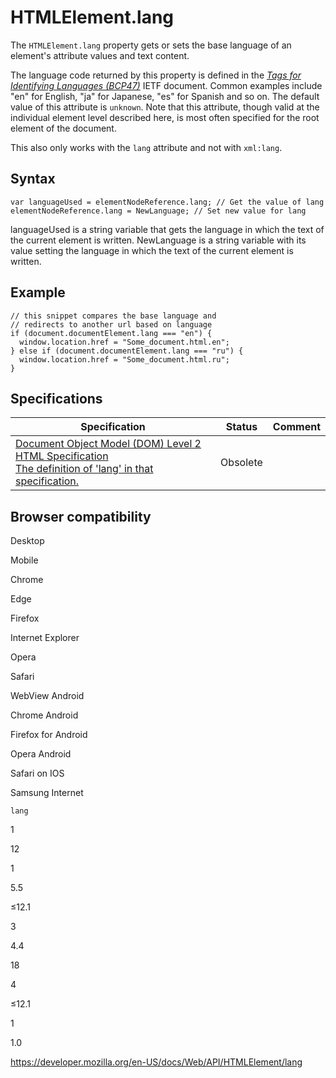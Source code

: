 # HTMLElement.lang

The `HTMLElement.lang` property gets or sets the base language of an element's attribute values and text content.

The language code returned by this property is defined in the [_Tags for Identifying Languages (BCP47)_](https://www.ietf.org/rfc/bcp/bcp47.txt) IETF document. Common examples include "en" for English, "ja" for Japanese, "es" for Spanish and so on. The default value of this attribute is `unknown`. Note that this attribute, though valid at the individual element level described here, is most often specified for the root element of the document.

This also only works with the `lang` attribute and not with `xml:lang`.

## Syntax

    var languageUsed = elementNodeReference.lang; // Get the value of lang
    elementNodeReference.lang = NewLanguage; // Set new value for lang

languageUsed is a string variable that gets the language in which the text of the current element is written. NewLanguage is a string variable with its value setting the language in which the text of the current element is written.

## Example

    // this snippet compares the base language and
    // redirects to another url based on language
    if (document.documentElement.lang === "en") {
      window.location.href = "Some_document.html.en";
    } else if (document.documentElement.lang === "ru") {
      window.location.href = "Some_document.html.ru";
    }

## Specifications

<table><thead><tr class="header"><th>Specification</th><th>Status</th><th>Comment</th></tr></thead><tbody><tr class="odd"><td><a href="https://www.w3.org/TR/DOM-Level-2-HTML/html.html#ID-59132807">Document Object Model (DOM) Level 2 HTML Specification<br />
<span class="small">The definition of 'lang' in that specification.</span></a></td><td><span class="spec-obsolete">Obsolete</span></td><td></td></tr></tbody></table>

## Browser compatibility

Desktop

Mobile

Chrome

Edge

Firefox

Internet Explorer

Opera

Safari

WebView Android

Chrome Android

Firefox for Android

Opera Android

Safari on IOS

Samsung Internet

`lang`

1

12

1

5.5

≤12.1

3

4.4

18

4

≤12.1

1

1.0

<a href="https://developer.mozilla.org/en-US/docs/Web/API/HTMLElement/lang" class="_attribution-link">https://developer.mozilla.org/en-US/docs/Web/API/HTMLElement/lang</a>
